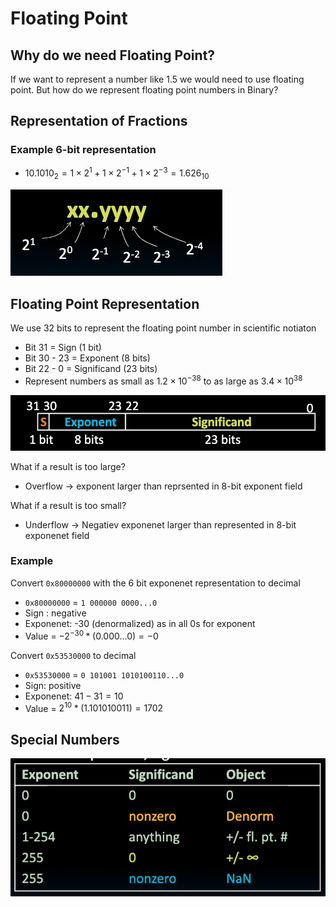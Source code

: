 # Floating Point

## Why do we need Floating Point?

If we want to represent a number like $1.5$ we would need to use floating point. 
But how do we represent floating point numbers in Binary?

## Representation of Fractions

### Example 6-bit representation

- $10.1010_2 = 1 \times 2^1 + 1 \times 2^{-1} + 1 \times 2^{-3} = 1.626_{10}$

![binary_fractions](./img/binary_fractions.png)

## Floating Point Representation

We use $32$ bits to represent the floating point number in scientific notiaton

- Bit 31 = Sign (1 bit)
- Bit 30 - 23 = Exponent (8 bits)
- Bit 22 - 0 = Significand (23 bits)
- Represent numbers as small as $1.2 \times 10^{-38}$ to as large as $3.4 \times 10^{38}$

![Floating Point Representation](./img/floating_rep.png)

What if a result is too large?
- Overflow -> exponent larger than reprsented in 8-bit exponent field

What if a result is too small?
- Underflow -> Negatiev exponenet larger than represented in 8-bit exponenet field

### Example

Convert `0x80000000` with the 6 bit exponenet representation to decimal 

- `0x80000000` = `1 000000 0000...0`
- Sign : negative
- Exponenet: -30 (denormalized) as in all 0s for exponent
- Value = $-2^{-30} * (0.000...0) = -0$

Convert `0x53530000` to decimal

- `0x53530000` = `0 101001 1010100110...0`
- Sign: positive
- Exponenet: $41 - 31 = 10$
- Value = $2^{10} * (1.101010011) = 1702$

## Special Numbers

![Special Numbers in Floating Point](./img/special_numbers.png)

